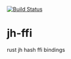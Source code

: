 [![Build Status](https://travis-ci.org/Ragnaroek/jh-ffi.svg?branch=master)](https://travis-ci.org/Ragnaroek/jh-ffi)

# jh-ffi
rust jh hash ffi bindings

